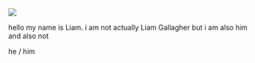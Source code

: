 
<img src="https://i.pinimg.com/originals/bd/50/f6/bd50f68d517f0e29713b2c57ec9546df.gif"/>

hello my name is Liam. i am not actually Liam Gallagher but i am also him and also not
 
he / him
 




